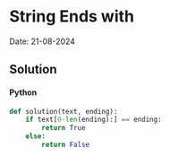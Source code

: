 
# String Ends with

Date: 21-08-2024

## Solution
#### Python
```python
def solution(text, ending):
    if text[0-len(ending):] == ending:
        return True
    else:
        return False
```
        